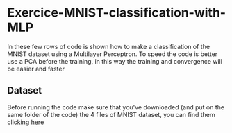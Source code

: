 # Exercice-MNIST-classification-with-MLP
In these few rows of code is shown how to make a classification of the MNIST dataset using a Multilayer Perceptron.
To speed the code is better use a PCA before the training, in this way the training and convergence will be easier and faster
## Dataset
Before running the code make sure that you've downloaded (and put on the same folder of the code) the 4 files of MNIST dataset, you can find them clicking [here](http://yann.lecun.com/exdb/mnist/)
